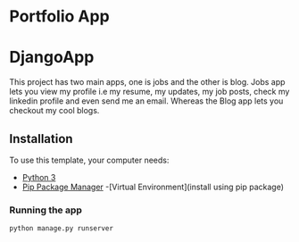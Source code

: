 # Portfolio App
# DjangoApp

This project has two main apps, one is jobs and the other is blog. Jobs app lets you view my profile i.e my resume, my updates, my job posts, check my linkedin profile and even send me an email. Whereas the Blog app lets you checkout my cool blogs.

## Installation

To use this template, your computer needs:

- [Python 3](https://python.org)
- [Pip Package Manager](https://pypi.python.org/pypi)
-[Virtual Environment](install using pip package)
### Running the app

```bash
python manage.py runserver
```
